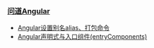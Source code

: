 ### [问道Angular](https://github.com/staven630/blog/tree/master/%E9%97%AE%E9%81%93Angular)
* [Angular设置别名alias、打包命令](https://github.com/staven630/blog/blob/master/%E9%97%AE%E9%81%93Angular/Angular%E8%AE%BE%E7%BD%AE%E5%88%AB%E5%90%8Dalias%E3%80%81%E6%89%93%E5%8C%85%E5%91%BD%E4%BB%A4.md)
* [Angular声明式与入口组件(entryComponents)](https://github.com/staven630/blog/blob/master/%E9%97%AE%E9%81%93Angular/Angular%E5%A3%B0%E6%98%8E%E5%BC%8F%E4%B8%8E%E5%85%A5%E5%8F%A3%E7%BB%84%E4%BB%B6(entryComponents).md)

